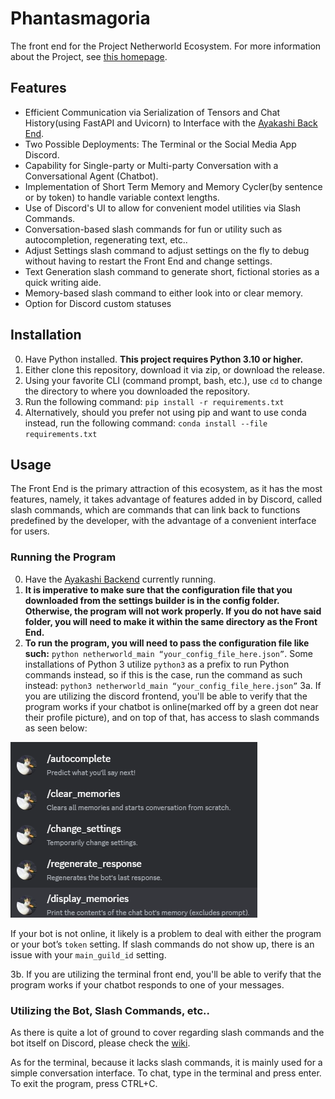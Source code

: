 # Phantasmagoria
The front end for the Project Netherworld Ecosystem. For more information about the Project, see [this homepage](https://github.com/Project-Netherworld).

## Features 
- Efficient Communication via Serialization of Tensors and Chat History(using FastAPI and Uvicorn) to Interface with the [Ayakashi Back End](https://github.com/Project-Netherworld/Ayakashi).
- Two Possible Deployments: The Terminal or the Social Media App Discord.
- Capability for Single-party or Multi-party Conversation with a Conversational Agent (Chatbot).
- Implementation of Short Term Memory and Memory Cycler(by sentence or by token) to handle variable context lengths.
- Use of Discord's UI to allow for convenient model utilities via Slash Commands.
- Conversation-based slash commands for fun or utility such as autocompletion, regenerating text, etc..
- Adjust Settings slash command to adjust settings on the fly to debug without having to restart the Front End and change settings.
- Text Generation slash command to generate short, fictional stories as a quick writing aide.
- Memory-based slash command to either look into or clear memory.
- Option for Discord custom statuses

## Installation 
0. Have Python installed. **This project requires Python 3.10 or higher.**
1. Either clone this repository, download it via zip, or download the release. 
2. Using your favorite CLI (command prompt, bash, etc.), use `cd` to change the directory to where you downloaded the repository.
3.  Run the following command: 
`pip install -r requirements.txt`
4. Alternatively, should you prefer not using pip and want to use conda instead, run the following command: 
`conda install --file requirements.txt`

## Usage
The Front End is the primary attraction of this ecosystem, as it has the most features, namely, it takes advantage of features added in by Discord, called slash commands, which are commands that can link back to functions predefined by the developer, with the advantage of a convenient interface for users.

### Running the Program
0. Have the [Ayakashi Backend](https://github.com/Project-Netherworld/Ayakashi) currently running. 
1. **It is imperative to make sure that the configuration file that you downloaded from the settings builder is in the config folder. Otherwise, the program will not work properly. If you do not have said folder, you will need to make it within the same directory as the Front End.**
2. **To run the program, you will need to pass the configuration file like such:**
`python netherworld_main “your_config_file_here.json”`. Some installations of Python 3 utilize `python3` as a prefix to run Python commands instead, so if this is the case, run the command as such instead:
`python3 netherworld_main “your_config_file_here.json”`
3a. If you are utilizing the discord frontend, you'll be able to verify that the program works if your chatbot is online(marked off by a green dot near their profile picture), and on top of that, has access to slash commands as seen below:

![Picture of the settings, including all the slash commands pulled up.](https://github.com/Project-Netherworld/.github/blob/main/images/image30.png?raw=true)

If your bot is not online, it likely is a problem to deal with either the program or your bot’s `token` setting. If slash commands do not show up, there is an issue with your `main_guild_id` setting.

3b. If you are utilizing the terminal front end, you'll be able to verify that the program works if your chatbot responds to one of your messages. 

### Utilizing the Bot, Slash Commands, etc..
As there is quite a lot of ground to cover regarding slash commands and the bot itself on Discord, please check the [wiki](https://github.com/Project-Netherworld/Phantasmagoria/wiki/Usage-Guide#using-the-bot-discord).

As for the terminal, because it lacks slash commands, it is mainly used for a simple conversation interface. To chat, type in the terminal and press enter. To exit the program, press CTRL+C. 
